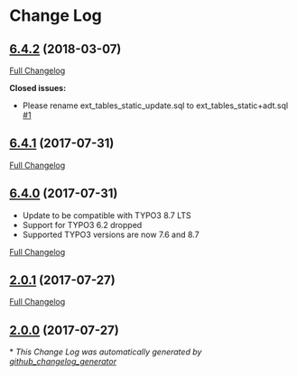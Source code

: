 # Change Log

## [6.4.2](https://github.com/manuelselbach/static_info_tables_ja/tree/6.4.2) (2018-03-07)
[Full Changelog](https://github.com/manuelselbach/static_info_tables_ja/compare/6.4.1...6.4.2)

**Closed issues:**

- Please rename ext\_tables\_static\_update.sql to ext\_tables\_static+adt.sql [\#1](https://github.com/manuelselbach/static_info_tables_ja/issues/1)

## [6.4.1](https://github.com/manuelselbach/static_info_tables_ja/tree/6.4.1) (2017-07-31)
[Full Changelog](https://github.com/manuelselbach/static_info_tables_ja/compare/6.4.0...6.4.1)

## [6.4.0](https://github.com/manuelselbach/static_info_tables_ja/tree/6.4.0) (2017-07-31)

* Update to be compatible with TYPO3 8.7 LTS
* Support for TYPO3 6.2 dropped
* Supported TYPO3 versions are now 7.6 and 8.7

[Full Changelog](https://github.com/manuelselbach/static_info_tables_ja/compare/2.0.1...6.4.0)

## [2.0.1](https://github.com/manuelselbach/static_info_tables_ja/tree/2.0.1) (2017-07-27)
[Full Changelog](https://github.com/manuelselbach/static_info_tables_ja/compare/2.0.0...2.0.1)

## [2.0.0](https://github.com/manuelselbach/static_info_tables_ja/tree/2.0.0) (2017-07-27)


\* *This Change Log was automatically generated by [github_changelog_generator](https://github.com/skywinder/Github-Changelog-Generator)*